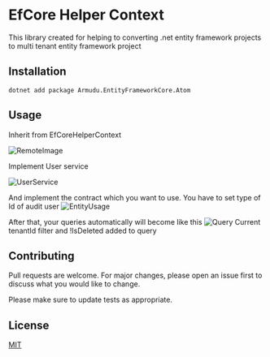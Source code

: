 # EfCore Helper Context

This library created for helping to converting .net entity framework projects to multi tenant entity framework project

## Installation
```
dotnet add package Armudu.EntityFrameworkCore.Atom
 ```
## Usage

Inherit from EfCoreHelperContext

![RemoteImage](https://camo.githubusercontent.com/13ae804923aa0e7d3db0f4c6f5b5d325c7e5560e98658993aecde42d63cd4205/68747470733a2f2f692e6962622e636f2f6733766446546a2f646f776e6c6f61642e706e67)

Implement User service

![UserService](https://camo.githubusercontent.com/08ce2de040df94b248b17422219a02a28a2b969897466d7b044992becc1cf3eb/68747470733a2f2f7777772e6c696e6b706963747572652e636f6d2f712f696e6469722d315f332e706e67)

And implement the contract which you want to use.
You have to set type of Id of audit user 
![EntityUsage](https://www.linkpicture.com/q/download_753.png)

After that, your queries automatically will become like this 
![Query](https://camo.githubusercontent.com/2541eac1308fd464a0a89f56b39a2a9636a4eb28c745d7c29552dbd0672a6ae6/68747470733a2f2f692e6962622e636f2f78437a706342522f646f776e6c6f61642e706e67)
Current tenantId filter and !IsDeleted added to query

## Contributing
Pull requests are welcome. For major changes, please open an issue first to discuss what you would like to change.

Please make sure to update tests as appropriate.

## License
[MIT](https://choosealicense.com/licenses/mit/)